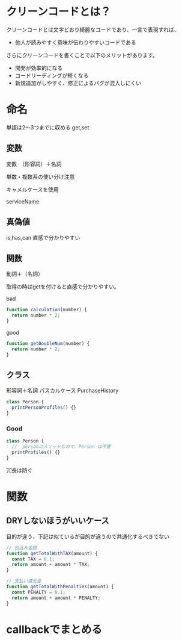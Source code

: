 

# クリーンコードとは？

クリーンコードとは文字どおり綺麗なコードであり、一言で表現すれば、

- 他人が読みやすく意味が伝わりやすいコードである

さらにクリーンコードを書くことで以下のメリットがあります。

- 開発が効率的になる
- コードリーディングが短くなる
- 新規追加がしやすく、修正によるバグが混入しにくい


# 命名

単語は2～3つまでに収める
get,set

## 変数

変数　（形容詞）＋名詞

単数・複数系の使い分け注意

キャメルケースを使用

serviceName

## 真偽値
is,has,can
直感で分かりやすい



## 関数

動詞＋（名詞）

取得の時はgetを付けると直感で分かりやすい。




bad
```javascript
function calculation(number) {
  return number * 2;
}
```


good

```javascript
function getDoubleNum(number) {
  return number * 2;
}
```



## クラス
形容詞＋名詞
パスカルケース PurchaseHistory

```js
class Person {
  printPersonProfiles() {}
}
```

### Good

```js
class Person {
  //  personのメソッドなので、Person は不要
  printProfiles() {}
}
```

冗長は防ぐ



# 関数

## DRYしないほうがいいケース

目的が違う、下記は似ているが目的が違うので共通化するべきでない

```js
// 税込み金額
function getTotalWithTAX(amount) {
  const TAX = 0.1;
  return amount + amount * TAX;
}

// 支払い違反金
function getTotalWithPenalties(amount) {
  const PENALTY = 0.1;
  return amount + amount * PENALTY;
}
```

# callbackでまとめる